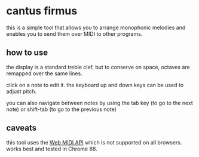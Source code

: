 # cantus firmus

this is a simple tool that allows you to arrange monophonic melodies and enables you to send them over MIDI to other programs.

## how to use

the display is a standard treble clef, but to conserve on space, octaves are remapped over the same lines.

click on a note to edit it. the keyboard up and down keys can be used to adjust pitch.

you can also navigate between notes by using the tab key (to go to the next note) or shift-tab (to go to the previous note)

## caveats

this tool uses the [Web MIDI API](https://webaudio.github.io/web-midi-api/) which is not supported on all browsers. works best and tested in Chrome 88.

